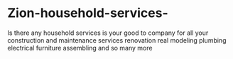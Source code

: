 # Zion-household-services-
Is there any household services is your good to company for all your construction and maintenance services renovation real modeling plumbing electrical furniture assembling and so many more
